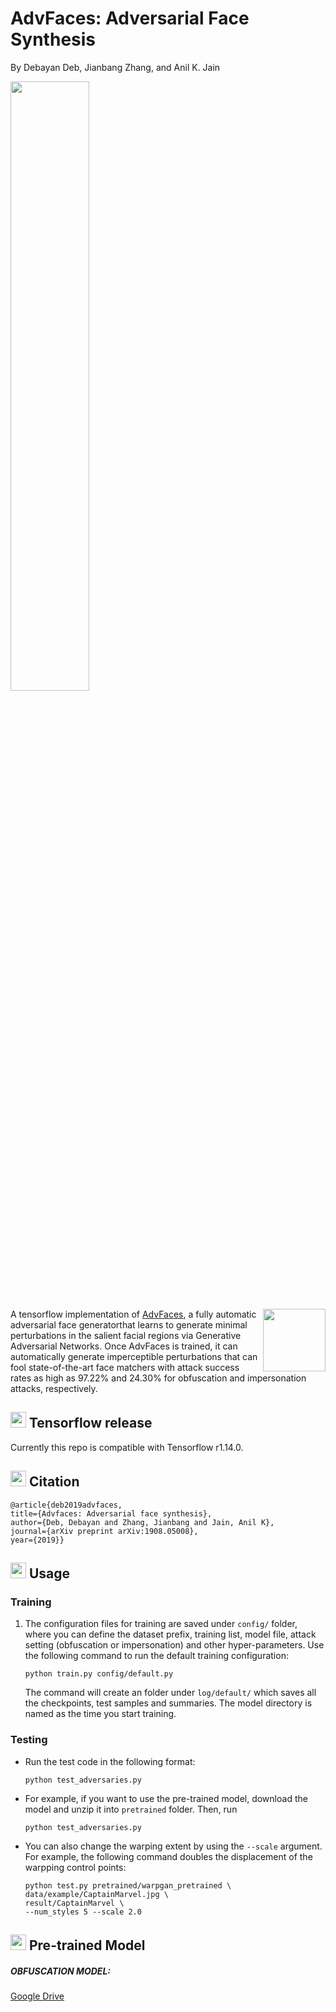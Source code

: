# AdvFaces: Adversarial Face Synthesis
By Debayan Deb, Jianbang Zhang, and Anil K. Jain

<a href="https://arxiv.org/abs/1908.05008"><img src="https://raw.githubusercontent.com/ronny3050/AdvFaces/master/assets/cover.png" width="50%"></a>

<img src="https://upload.wikimedia.org/wikipedia/commons/thumb/2/2d/Tensorflow_logo.svg/1000px-Tensorflow_logo.svg.png" align="right" width="100"/>

A tensorflow implementation of [AdvFaces](https://arxiv.org/abs/1811.10100), a fully automatic adversarial face generatorthat learns to generate minimal perturbations in the salient facial regions via Generative Adversarial Networks. Once AdvFaces is trained, it can automatically generate imperceptible perturbations that can fool state-of-the-art face matchers with attack success rates as high as 97.22% and 24.30% for obfuscation and impersonation attacks, respectively.

## <img src="https://upload.wikimedia.org/wikipedia/commons/thumb/2/2d/Tensorflow_logo.svg/1000px-Tensorflow_logo.svg.png" width="25"/> Tensorflow release
Currently this repo is compatible with Tensorflow r1.14.0.

## <img src="https://image.flaticon.com/icons/svg/182/182321.svg" width="25"/> Citation

    @article{deb2019advfaces,
    title={Advfaces: Adversarial face synthesis},
    author={Deb, Debayan and Zhang, Jianbang and Jain, Anil K},
    journal={arXiv preprint arXiv:1908.05008},
    year={2019}}

## <img src="https://image.flaticon.com/icons/svg/1/1383.svg" width="25"/> Usage
### Training
1. The configuration files for training are saved under ```config/``` folder, where you can define the dataset prefix, training list, model file, attack setting (obfuscation or impersonation) and other hyper-parameters. Use the following command to run the default training configuration:
    ``` Shell
    python train.py config/default.py
    ```
    The command will create an folder under ```log/default/``` which saves all the checkpoints, test samples and summaries. The model directory is named as the time you start training.

### Testing
* Run the test code in the following format:
    ```Shell
    python test_adversaries.py
    ```
* For example, if you want to use the pre-trained model, download the model and unzip it into ```pretrained``` folder. Then, run 
    ```Shell
    python test_adversaries.py
    ```
   
* You can also change the warping extent by using the ```--scale``` argument. For example, the following command doubles the displacement of the warpping control points:
    ```Shell
    python test.py pretrained/warpgan_pretrained \
    data/example/CaptainMarvel.jpg \
    result/CaptainMarvel \
    --num_styles 5 --scale 2.0
    ```

## <img src="https://image.flaticon.com/icons/svg/48/48541.svg" width="25"/> Pre-trained Model
##### OBFUSCATION MODEL: 
[Google Drive](https://drive.google.com/file/d/1QfptqO9WffhjUQmrNVYuSVF-iCVT_U5h/view?usp=sharing)
